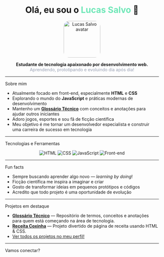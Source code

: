 <!--
  Lucas Salvo — README.md
  ✨ Personal GitHub Profile ✨
  Dica: Este README será exibido no seu perfil do GitHub!
-->

<h1 align="center">Olá, eu sou o <span style="color:#6ee7b7">Lucas Salvo</span> 👋</h1>
<p align="center">
  <img src="https://avatars.githubusercontent.com/u/158715580?v=4" width="120" style="border-radius: 18px;" alt="Lucas Salvo avatar">
</p>
<p align="center">
  <b>Estudante de tecnologia apaixonado por desenvolvimento web.</b><br>
  <span style="color:#98a0b3">Aprendendo, prototipando e evoluindo dia após dia!</span>
</p>

---

Sobre mim

-  Atualmente focado em front-end, especialmente <b>HTML</b> e <b>CSS</b>
-  Explorando o mundo do <b>JavaScript</b> e práticas modernas de desenvolvimento
-  Mantenho um <a href="https://github.com/Lucas-Salvo/Glossario-Tecnico" target="_blank"><b>Glossário Técnico</b></a> com conceitos e anotações para ajudar outros iniciantes
-  Adoro jogos, esportes e sou fã de ficção científica
-  Meu objetivo é me tornar um desenvolvedor especialista e construir uma carreira de sucesso em tecnologia

---

Tecnologias e Ferramentas

<div align="center">
  <img src="https://img.shields.io/badge/HTML5-E34F26?style=for-the-badge&logo=html5&logoColor=white" alt="HTML">
  <img src="https://img.shields.io/badge/CSS3-1572B6?style=for-the-badge&logo=css3&logoColor=white" alt="CSS">
  <img src="https://img.shields.io/badge/JavaScript-F7DF1E?style=for-the-badge&logo=javascript&logoColor=black" alt="JavaScript">
  <img src="https://img.shields.io/badge/Front--end-blueviolet?style=for-the-badge" alt="Front-end">
</div>

---

 Fun facts

-  Sempre buscando aprender algo novo — <i>learning by doing</i>!
-  Ficção científica me inspira a imaginar e criar
-  Gosto de transformar ideias em pequenos protótipos e códigos
-  Acredito que todo projeto é uma oportunidade de evolução

---

Projetos em destaque

- [**Glossário Técnico**](https://github.com/Lucas-Salvo/Glossario-Tecnico) — Repositório de termos, conceitos e anotações para quem está começando na área de tecnologia.
- [**Receita Coxinha**](https://github.com/Lucas-Salvo/Receita-Coxinha) — Projeto divertido de página de receita usando HTML & CSS.
- [Ver todos os projetos no meu perfil!](https://github.com/Lucas-Salvo?tab=repositories)

---

Vamos conectar?
